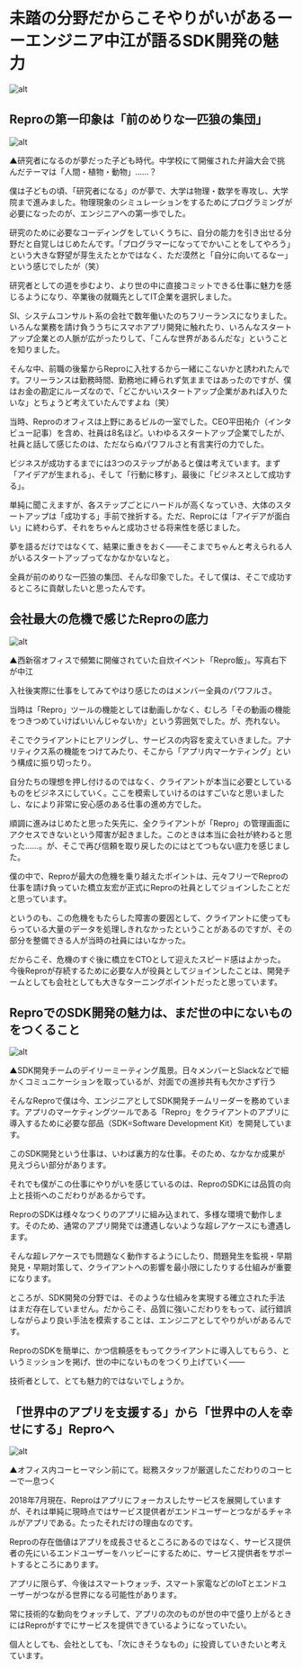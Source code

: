# 未踏の分野だからこそやりがいがあるーーエンジニア中江が語るSDK開発の魅力

![alt](https://github.com/komoshun/Employer-Branding/blob/master/20180801/%E3%82%B9%E3%82%AF%E3%83%AA%E3%83%BC%E3%83%B3%E3%82%B7%E3%83%A7%E3%83%83%E3%83%88%202019-05-10%2016.32.26.png)

## Reproの第一印象は「前のめりな一匹狼の集団」

![alt](https://github.com/komoshun/Employer-Branding/blob/master/20180801/b63f11b1-5c30-49df-9f6b-bceea458697b.jpeg)

▲研究者になるのが夢だった子ども時代。中学校にて開催された弁論大会で挑んだテーマは「人間・植物・動物」……？

僕は子どもの頃、「研究者になる」のが夢で、大学は物理・数学を専攻し、大学院まで進みました。物理現象のシミュレーションをするためにプログラミングが必要になったのが、エンジニアへの第一歩でした。

研究のために必要なコーディングをしていくうちに、自分の能力を引き出せる分野だと自覚しはじめたんです。「プログラマーになってでかいことをしてやろう」という大きな野望が芽生えたとかではなく、ただ漠然と「自分に向いてるなー」という感じでしたが（笑）

研究者としての道を歩むより、より世の中に直接コミットできる仕事に魅力を感じるようになり、卒業後の就職先としてIT企業を選択しました。

SI、システムコンサルト系の会社で数年働いたのちフリーランスになりました。いろんな業務を請け負ううちにスマホアプリ開発に触れたり、いろんなスタートアップ企業との人脈が広がったりして、「こんな世界があるんだな」ということを知りました。

そんな中、前職の後輩からReproに入社するから一緒にこないかと誘われたんです。フリーランスは勤務時間、勤務地に縛られず気ままではあったのですが、僕はお金の勘定にルーズなので、「どこかいいスタートアップ企業があれば入りたいな」とちょうど考えていたんですよね（笑）

当時、Reproのオフィスは上野にあるビルの一室でした。CEO平田祐介（インタビュー記事）を含め、社員は8名ほど。いわゆるスタートアップ企業でしたが、社員と話して感じたのは、ただならぬパワフルさと有言実行の力でした。

ビジネスが成功するまでには3つのステップがあると僕は考えています。まず「アイデアが生まれる」、そして「行動に移す」、最後に「ビジネスとして成功する」。

単純に聞こえますが、各ステップごとにハードルが高くなっていき、大体のスタートアップは「成功する」手前で挫折する。ただ、Reproには「アイデアが面白い」に終わらず、それをちゃんと成功させる将来性を感じました。

夢を語るだけではなくて、結果に重きをおく――そこまでちゃんと考えられる人がいるスタートアップってなかなかないなと。

全員が前のめりな一匹狼の集団、そんな印象でした。そして僕は、そこで成功するところに貢献したいと思ったんです。

## 会社最大の危機で感じたReproの底力

![alt](https://github.com/komoshun/Employer-Branding/blob/master/20180801/8a686f73-fd48-453a-babd-0e69220a7dc0.jpeg)

▲西新宿オフィスで頻繁に開催されていた自炊イベント「Repro飯」。写真右下が中江

入社後実際に仕事をしてみてやはり感じたのはメンバー全員のパワフルさ。

当時は「Repro」ツールの機能としては動画しかなく、むしろ「その動画の機能をつきつめていけばいいんじゃないか」という雰囲気でした。が、売れない。

そこでクライアントにヒアリングし、サービスの内容を変えていきました。アナリティクス系の機能をつけてみたり、そこから「アプリ内マーケティング」という構成に振り切ったり。

自分たちの理想を押し付けるのではなく、クライアントが本当に必要としているものをビジネスにしていく。ここを模索していけるのはすごいなと思いましたし、なにより非常に安心感のある仕事の進め方でした。

順調に進みはじめたと思った矢先に、全クライアントが「Repro」の管理画面にアクセスできないという障害が起きました。このときは本当に会社が終わると思った……。が、そこで再び信頼を取り戻したのにはとてつもない底力を感じました。

僕の中で、Reproが最大の危機を乗り越えたポイントは、元々フリーでReproの仕事を請け負っていた橋立友宏が正式にReproの社員としてジョインしたことだと思っています。

というのも、この危機をもたらした障害の要因として、クライアントに使ってもらっている大量のデータを処理しきれなかったということがあるのですが、その部分を整備できる人が当時の社員にはいなかった。

だからこそ、危機のすぐ後に橋立をCTOとして迎えたスピード感はよかった。今後Reproが存続するために必要な人が役員としてジョインしたことは、開発チームとしても会社としても大きなターニングポイントだったと思っています。

## ReproでのSDK開発の魅力は、まだ世の中にないものをつくること

![alt](https://github.com/komoshun/Employer-Branding/blob/master/20180801/a8adb8a0-bcf9-4c3d-8a59-489ad0dfd3e5.jpeg)

▲SDK開発チームのデイリーミーティング風景。日々メンバーとSlackなどで細かくコミュニケーションを取っているが、対面での進捗共有も欠かさず行う

そんなReproで僕は今、エンジニアとしてSDK開発チームリーダーを務めています。アプリのマーケティングツールである「Repro」をクライアントのアプリに導入するために必要な部品（SDK=Software Development Kit）を開発しています。

このSDK開発という仕事は、いわば裏方的な仕事。そのため、なかなか成果が見えづらい部分があります。

それでも僕がこの仕事にやりがいを感じているのは、ReproのSDKには品質の向上と技術へのこだわりがあるからです。

ReproのSDKは様々なつくりのアプリに組み込まれて、多様な環境で動作します。そのため、通常のアプリ開発では遭遇しないような超レアケースにも遭遇します。

そんな超レアケースでも問題なく動作するようにしたり、問題発生を監視・早期発見・早期対策して、クライアントへの影響を最小限にしたりする仕組みが重要になります。

ところが、SDK開発の分野では、そのような仕組みを実現する確立された手法はまだ存在していません。だからこそ、品質に強いこだわりをもって、試行錯誤しながらより良い手法を模索することは、エンジニアとしてやりがいがあるんです。

ReproのSDKを簡単に、かつ信頼感をもってクライアントに導入してもらう、というミッションを掲げ、世の中にないものをつくり上げていく――

技術者として、とても魅力的ではないでしょうか。

## 「世界中のアプリを支援する」から「世界中の人を幸せにする」Reproへ

![alt](3fb61ccf-80b6-44c8-b600-237f08c2f7be.jpeg)

▲オフィス内コーヒーマシン前にて。総務スタッフが厳選したこだわりのコーヒーで一息つく

2018年7月現在、Reproはアプリにフォーカスしたサービスを展開していますが、それは単純に現時点ではサービス提供者がエンドユーザーとつながるチャネルがアプリである。たったそれだけの理由なのです。

Reproの存在価値はアプリを成長させるところにあるのではなく、サービス提供者の先にいるエンドユーザーをハッピーにするために、サービス提供者をサポートするところにあります。

アプリに限らず、今後はスマートウォッチ、スマート家電などのIoTとエンドユーザーがつながる世界になる可能性があります。

常に技術的な動向をウォッチして、アプリの次のものが世の中で盛り上がるときにはReproがすでにサービスを提供できているようになっていたい。

個人としても、会社としても、「次にきそうなもの」に投資していきたいと考えています。
